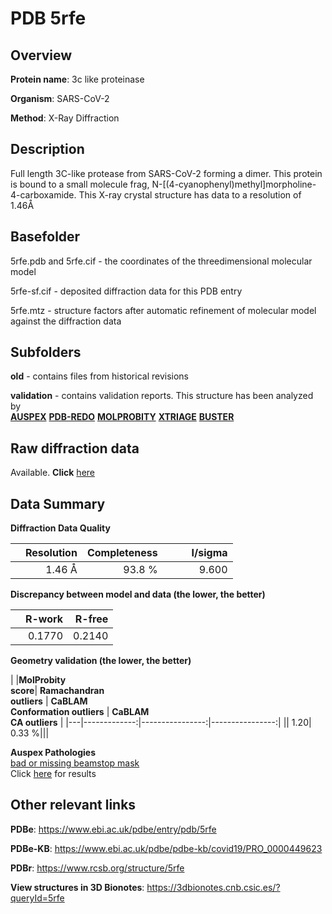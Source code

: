 # PDB 5rfe

## Overview

**Protein name**: 3c like proteinase

**Organism**: SARS-CoV-2

**Method**: X-Ray Diffraction

## Description

Full length 3C-like protease from SARS-CoV-2 forming a dimer. This protein is bound to a small molecule frag, N-[(4-cyanophenyl)methyl]morpholine-4-carboxamide. This X-ray crystal structure has data to a resolution of 1.46Å

## Basefolder

5rfe.pdb and 5rfe.cif - the coordinates of the threedimensional molecular model

5rfe-sf.cif - deposited diffraction data for this PDB entry

5rfe.mtz - structure factors after automatic refinement of molecular model against the diffraction data

## Subfolders



**old** - contains files from historical revisions

**validation** - contains validation reports. This structure has been analyzed by <br>[**AUSPEX**](https://github.com/thorn-lab/coronavirus_structural_task_force/tree/master/pdb/3c_like_proteinase/SARS-CoV-2/5rfe/validation/auspex) [**PDB-REDO**](https://github.com/thorn-lab/coronavirus_structural_task_force/tree/master/pdb/3c_like_proteinase/SARS-CoV-2/5rfe/validation/pdb-redo) [**MOLPROBITY**](https://github.com/thorn-lab/coronavirus_structural_task_force/tree/master/pdb/3c_like_proteinase/SARS-CoV-2/5rfe/validation/molprobity) [**XTRIAGE**](https://github.com/thorn-lab/coronavirus_structural_task_force/blob/master/pdb/3c_like_proteinase/SARS-CoV-2/5rfe/validation/Xtriage_output.log) [**BUSTER**](https://www.globalphasing.com/buster/wiki/index.cgi?Covid19Pdb5RFE)  



## Raw diffraction data

Available. **Click** [here](https://zenodo.org/record/3731353) 

## Data Summary
**Diffraction Data Quality**

|   | Resolution | Completeness| I/sigma |
|---|-------------:|----------------:|--------------:|
|   |1.46 Å|93.8  %|<img width=50/>9.600|

**Discrepancy between model and data (the lower, the better)**

|   | **R-work**| **R-free**   
|---|-------------:|----------------:|           
||  0.1770|  0.2140|

**Geometry validation (the lower, the better)**

|   |**MolProbity<br>score**| **Ramachandran<br>outliers** | **CaBLAM<br>Conformation outliers** | **CaBLAM<br>CA outliers** |
|---|-------------:|----------------:|----------------:|
||  1.20|  0.33 %|||

**Auspex Pathologies**<br> [bad or missing beamstop mask](https://www.auspex.de/pathol/#2)<br>Click [here](https://github.com/thorn-lab/coronavirus_structural_task_force/blob/master/pdb/3c_like_proteinase/SARS-CoV-2/5rfe/validation/auspex/5rfe_auspex_comments.txt)  for results

 



## Other relevant links 
**PDBe**:  https://www.ebi.ac.uk/pdbe/entry/pdb/5rfe

**PDBe-KB**: https://www.ebi.ac.uk/pdbe/pdbe-kb/covid19/PRO_0000449623 
 
**PDBr**: https://www.rcsb.org/structure/5rfe 

**View structures in 3D Bionotes**: https://3dbionotes.cnb.csic.es/?queryId=5rfe

